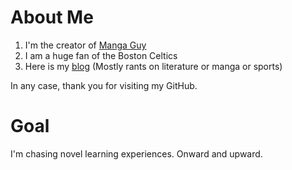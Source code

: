 # About Me

1. I'm the creator of [Manga Guy](https://github.com/manga-guy)
2. I am a huge fan of the Boston Celtics
3. Here is my [blog](https://mg2-0.vercel.app/) (Mostly rants on literature or manga or sports)

In any case, thank you for visiting my GitHub.

# Goal

I'm chasing novel learning experiences. Onward and upward.

<!--
**nathanielmiller23/nathanielmiller23** is a ✨ _special_ ✨ repository because its `README.md` (this file) appears on your GitHub profile.

Here are some ideas to get you started:

- 🔭 I’m currently working on ...
- 🌱 I’m currently learning ...
- 👯 I’m looking to collaborate on ...
- 🤔 I’m looking for help with ...
- 💬 Ask me about ...
- 📫 How to reach me: ...
- 😄 Pronouns: ...
- ⚡ Fun fact: ...
-->
